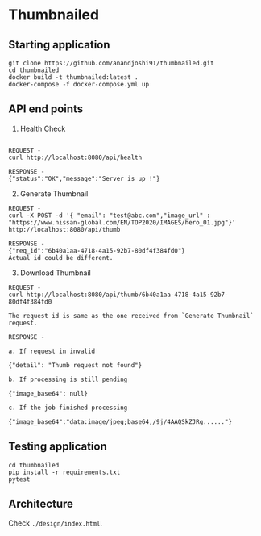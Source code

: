 # Thumbnailed

## Starting application

```
git clone https://github.com/anandjoshi91/thumbnailed.git
cd thumbnailed
docker build -t thumbnailed:latest .
docker-compose -f docker-compose.yml up
```

## API end points

1. Health Check

```

REQUEST - 
curl http://localhost:8080/api/health

RESPONSE - 
{"status":"OK","message":"Server is up !"}
```

2. Generate Thumbnail

```
REQUEST - 
curl -X POST -d '{ "email": "test@abc.com","image_url" : "https://www.nissan-global.com/EN/TOP2020/IMAGES/hero_01.jpg"}' http://localhost:8080/api/thumb

RESPONSE - 
{"req_id":"6b40a1aa-4718-4a15-92b7-80df4f384fd0"}
Actual id could be different.

```


3. Download Thumbnail

```
REQUEST -
curl http://localhost:8080/api/thumb/6b40a1aa-4718-4a15-92b7-80df4f384fd0

The request id is same as the one received from `Generate Thumbnail` request.

RESPONSE - 

a. If request in invalid

{"detail": "Thumb request not found"}

b. If processing is still pending

{"image_base64": null}

c. If the job finished processing

{"image_base64":"data:image/jpeg;base64,/9j/4AAQSkZJRg......"}

```

## Testing application

```
cd thumbnailed
pip install -r requirements.txt
pytest
```

## Architecture

Check  `./design/index.html`.